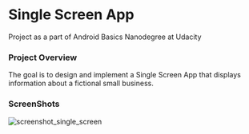 # Single Screen App
Project as a part of Android Basics Nanodegree at Udacity

### Project Overview

The goal is to design and implement a Single Screen App that displays information about a fictional small business. 

### ScreenShots
![screenshot_single_screen](https://user-images.githubusercontent.com/33213229/35790604-9e31aed4-0a86-11e8-9ae1-026b1991db3a.png)
